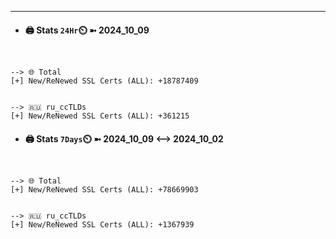 

---
- #### 🖨️ **Stats** `24Hr`⏲️ ➼ 2024_10_09
```console


--> 🌐 Total
[+] New/ReNewed SSL Certs (ALL): +18787409


--> 🇷🇺 ru_ccTLDs
[+] New/ReNewed SSL Certs (ALL): +361215

```

- #### 🖨️ **Stats** `7Days`⏲️ ➼ 2024_10_09 <--> 2024_10_02
```console


--> 🌐 Total
[+] New/ReNewed SSL Certs (ALL): +78669903


--> 🇷🇺 ru_ccTLDs
[+] New/ReNewed SSL Certs (ALL): +1367939

```

